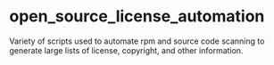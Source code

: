 # open_source_license_automation
Variety of scripts used to automate rpm and source code scanning to generate large lists of license, copyright, and other information.

